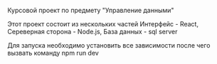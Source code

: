 Курсовой проект по предмету "Управление данными"

Этот проект состоит из нескольких частей 
Интерфейс - React,
Сереверная сторона - Node.js,
База данных - sql server 

Для запуска необходимо установить все зависимости после чего вызвать команду 
npm run dev 
